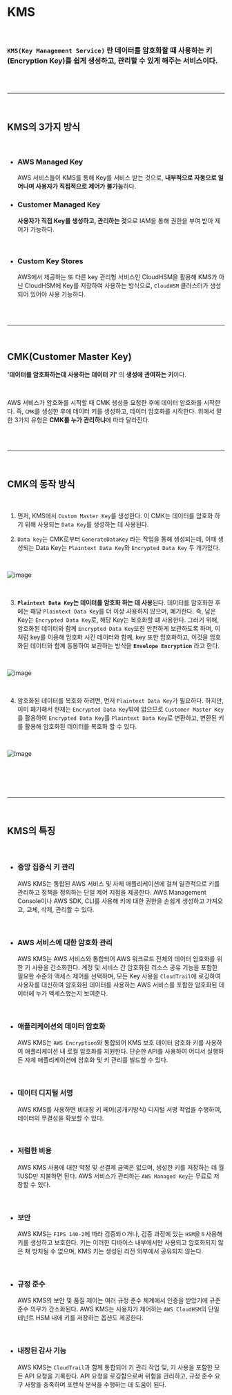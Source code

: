 # **KMS**

<br>

### **`KMS(Key Management Service)`** 란 데이터를 암호화할 때 사용하는 **키(Encryption Key)를 쉽게 생성하고, 관리할 수 있게 해주는 서비스**이다.

<br>
<br>

---

<br>

## **KMS의 3가지 방식**

<br>

+ ### **AWS Managed Key**

    AWS 서비스들이 KMS를 통해 Key를 서비스 받는 것으로, **내부적으로 자동으로 일어나며 사용자가 직접적으로 제어가 불가능**하다.

+ ### **Customer Managed Key**

    **사용자가 직접 Key를 생성하고, 관리하는 것**으로 IAM을 통해 권한을 부여 받아 제어가 가능하다.

<br>

+ ### **Custom Key Stores**

   AWS에서 제공하는 또 다른 key 관리형 서비스인 CloudHSM을 활용해 KMS가 아닌 CloudHSM에 Key를 저장하여 사용하는 방식으로, `CloudHSM` 클러스터가 생성되어 있어야 사용 가능하다.



<br><br>

---

<br>

## **CMK(Customer Master Key)**

**'데이터를 암호화하는데 사용하는 데이터 키'** 의 **생성에 관여하는 키**이다.

<br>

AWS 서비스가 암호화를 시작할 때 CMK 생성을 요청한 후에 데이터 암호화를 시작한다. 즉, `CMK`를 생성한 후에 데이터 키를 생성하고, 데이터 암호화를 시작한다. 위에서 말한 3가지 유형은 **CMK를 누가 관리하냐**에 따라 달라진다.


<br><br>

---

<br>

## **CMK의 동작 방식**

<br>

1. 먼저, KMS에서 `Custom Master Key`를 생성한다. 이 CMK는 데이터를 암호화 하기 위해 사용되는 `Data Key`를 생성하는 데 사용된다.

2. `Data key`는 CMK로부터 `GenerateDataKey` 라는 작업을 통해 생성되는데, 이때 생성되는 Data Key는 `Plaintext Data Key`와 `Encrypted Data Key` 두 개가있다.

<br>

![image](./../../Image/Cloud-AWS-KMS-CMK-DataKeyGenerate.png)

<br>

3. **`Plaintext Data Key`는 데이터를 암호화 하는 데 사용**된다. 데이터를 암호화한 후에는 해당 `Plaintext Data Key`를 더 이상 사용하지 않으며, 폐기한다. 즉, 남은 Key는 `Encrypted Data Key`로, 해당 Key는 복호화할 떄 사용한다. 그러기 위해, 암호화된 데이터와 함께 `Encrypted Data Key`또한 안전하게 보관하도록 하며, 이처럼 key를 이용해 암호화 시킨 데이터와 함꼐, key 또한 암호화하고, 이것을 암호화된 데이터와 함꼐 동봉하여 보관하는 방식을 **`Envelope Encryption`** 라고 한다.

<br>

![image](../../Image/Cloud-AWS-KMS-EnvelopeEncryption.png)

<br>



4. 암호화된 데이터를 복호화 하려면, 먼저 `Plaintext Data Key`가 필요하다. 하지만, 이미 폐기해서 현재는 `Encrypted Data Key`밖에 없으므로 `Customer Master Key`를 활용하여 `Encrypted Data Key`를 `Plaintext Data Key`로 변환하고, 변환된 키를 활용해 암호화된 데이터를 복호화 할 수 있다.

<br>

![Image](../../Image/Cloud-AWS-KMS-Envelopedecrypt.png)

<br>


<br><br>

---

<br>

## **KMS의 특징**

<br>

+ ### 중앙 집중식 키 관리

    AWS KMS는 통합된 AWS 서비스 및 자체 애플리케이션에 걸쳐 일관적으로 키를 관리하고 정책을 정의하는 단일 제어 지점을 제공한다. AWS Management Console이나 AWS SDK, CLI를 사용해 키에 대한 권한을 손쉽게 생성하고 가져오고, 교체, 삭제, 관리할 수 있다.

<br>

+ ### AWS 서비스에 대한 암호화 관리

    AWS KMS는 AWS 서비스와 통합되어 AWS 워크로드 전체의 데이터 암호화를 위한 키 사용을 간소화한다. 계정 및 서비스 간 암호화된 리소스 공유 기능을 포함한 필요한 수준의 액세스 제어를 선택하며, 모든 Key 사용을 `CloudTrail`에 로깅하여 사용자를 대신하여 암호화된 데이터를 사용하는 AWS 서비스를 포함한 암호화된 데이터에 누가 액세스했는지 보여준다.

<br>

+ ### 애플리케이션의 데이터 암호화

    AWS KMS는 `AWS Encryption`와 통합되어 KMS 보호 데이터 암호화 키를 사용하여 애플리케이션 내 로컬 암호화를 지원한다. 단순한 API를 사용하여 어디서 실행하든 자체 애플리케이션에 암호화 및 키 관리를 빌드할 수 있다.

<br>

+ ### 데이터 디지털 서명

    AWS KMS를 사용하면 비대칭 키 페어(공개키방식) 디지털 서명 작업을 수행하여, 데이터의 무결성을 확보할 수 있다. 

<br>

+ ### 저렴한 비용

    AWS KMS 사용에 대한 약정 및 선결제 금액은 없으며, 생성한 키를 저장하는 데 월 1USD만 지불하면 된다. AWS 서비스가 관리하는 `AWS Managed Key`는 무료로 저장할 수 있다.

<br>

+ ### 보안

    AWS KMS는 `FIPS 140-2`에 따라 검증되ㅇ거나, 검증 과정에 있는 `HSM`을ㅎ사용해 키를 생성하고 보호한다. 키는 이러한 디바이스 내부에서만 사용되고 암호화되지 않은 채 방치될 수 없으며, KMS 키는 생성된 리전 외부에서 공유되지 않는다.

<br>

+ ### 규정 준수

    AWS KMS의 보안 및 품질 제어는 여러 규정 준수 체계에서 인증을 받았기에 규준 준수 의무가 간소화된다. AWS KMS는 사용자가 제어하는 `AWS CloudHSM`의 단일 테넌트 HSM 내에 키를 저장하는 옵션도 제공한다.

<br>

+ ### 내장된 감사 기능

    AWS KMS는 `CloudTrail`과 함께 통합되어 키 관리 작업 및, 키 사용을 포함한 모든 API 요청을 기록한다. API 요청을 로깅함으로써 위험을 관리하고, 규정 준수 요구 사항을 충족하며 포렌식 분석을 수행하는 데 도움이 된다.

<br><br>